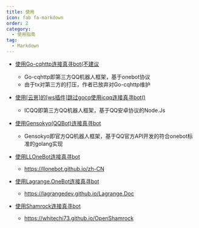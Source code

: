```yaml
---
title: 使用
icon: fab fa-markdown
order: 2
category:
  - 使用指南
tag:
  - Markdown
---
```


- [使用Go-cqhttp连接真寻bot(不建议](Go-cqhttp.md)
  - Go-cqhttp即第三方QQ机器人框架，基于onebot协议
  - 由于tx对第三方的打压，作者已放弃对Go-cqhttp维护
  
- [使用[云崽]的[ws插件]跳过gocq使用icqq连接真寻bot()](Yunzai.md)
  - ICQQ即第三方QQ机器人框架，基于QQ安卓协议的Node.Js

- [使用Gensokyo(QQBot)连接真寻bot](Gensokyo.md)
  - Gensokyo即官方QQ机器人框架，基于QQ官方API开发的符合onebot标准的golang实现
  
- [使用LLOneBot连接真寻bot](LLOneBot.md)
  - https://llonebot.github.io/zh-CN
 
 - [使用Lagrange.OneBot连接真寻bot](Lagrange.OneBot.md)
   - https://lagrangedev.github.io/Lagrange.Doc
 
- [使用Shamrock连接真寻bot](Shamrock.md)
  - https://whitechi73.github.io/OpenShamrock
